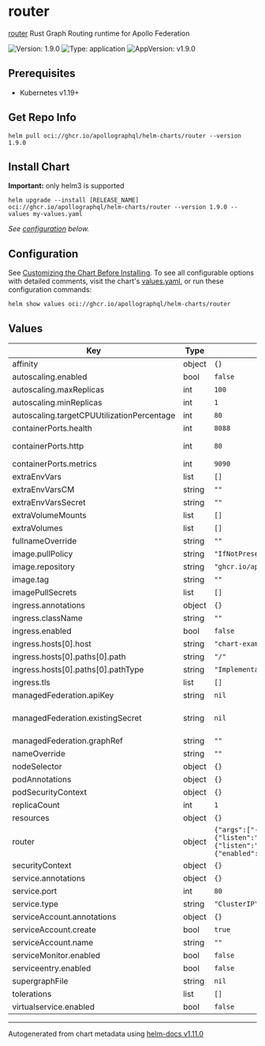 # router

[router](https://github.com/apollographql/router) Rust Graph Routing runtime for Apollo Federation

![Version: 1.9.0](https://img.shields.io/badge/Version-1.9.0-informational?style=flat-square) ![Type: application](https://img.shields.io/badge/Type-application-informational?style=flat-square) ![AppVersion: v1.9.0](https://img.shields.io/badge/AppVersion-v1.9.0-informational?style=flat-square)

## Prerequisites

* Kubernetes v1.19+

## Get Repo Info

```console
helm pull oci://ghcr.io/apollographql/helm-charts/router --version 1.9.0
```

## Install Chart

**Important:** only helm3 is supported

```console
helm upgrade --install [RELEASE_NAME] oci://ghcr.io/apollographql/helm-charts/router --version 1.9.0 --values my-values.yaml
```

_See [configuration](#configuration) below._

## Configuration

See [Customizing the Chart Before Installing](https://helm.sh/docs/intro/using_helm/#customizing-the-chart-before-installing). To see all configurable options with detailed comments, visit the chart's [values.yaml](./values.yaml), or run these configuration commands:

```console
helm show values oci://ghcr.io/apollographql/helm-charts/router
```

## Values

| Key | Type | Default                                                                                                                                                                                                                        | Description |
|-----|------|--------------------------------------------------------------------------------------------------------------------------------------------------------------------------------------------------------------------------------|-------------|
| affinity | object | `{}`                                                                                                                                                                                                                           |  |
| autoscaling.enabled | bool | `false`                                                                                                                                                                                                                        |  |
| autoscaling.maxReplicas | int | `100`                                                                                                                                                                                                                          |  |
| autoscaling.minReplicas | int | `1`                                                                                                                                                                                                                            |  |
| autoscaling.targetCPUUtilizationPercentage | int | `80`                                                                                                                                                                                                                           |  |
| containerPorts.health | int | `8088`                                                                                                                                                                                                                         | For exposing the health check endpoint |
| containerPorts.http | int | `80`                                                                                                                                                                                                                           | If you override the port in `router.configuration.server.listen` then make sure to match the listen port here |
| containerPorts.metrics | int | `9090`                                                                                                                                                                                                                         | For exposing the metrics port when running a serviceMonitor for example |
| extraEnvVars | list | `[]`                                                                                                                                                                                                                           |  |
| extraEnvVarsCM | string | `""`                                                                                                                                                                                                                           |  |
| extraEnvVarsSecret | string | `""`                                                                                                                                                                                                                           |  |
| extraVolumeMounts | list | `[]`                                                                                                                                                                                                                           |  |
| extraVolumes | list | `[]`                                                                                                                                                                                                                           |  |
| fullnameOverride | string | `""`                                                                                                                                                                                                                           |  |
| image.pullPolicy | string | `"IfNotPresent"`                                                                                                                                                                                                               |  |
| image.repository | string | `"ghcr.io/apollographql/router"`                                                                                                                                                                                               |  |
| image.tag | string | `""`                                                                                                                                                                                                                           |  |
| imagePullSecrets | list | `[]`                                                                                                                                                                                                                           |  |
| ingress.annotations | object | `{}`                                                                                                                                                                                                                           |  |
| ingress.className | string | `""`                                                                                                                                                                                                                           |  |
| ingress.enabled | bool | `false`                                                                                                                                                                                                                        |  |
| ingress.hosts[0].host | string | `"chart-example.local"`                                                                                                                                                                                                        |  |
| ingress.hosts[0].paths[0].path | string | `"/"`                                                                                                                                                                                                                          |  |
| ingress.hosts[0].paths[0].pathType | string | `"ImplementationSpecific"`                                                                                                                                                                                                     |  |
| ingress.tls | list | `[]`                                                                                                                                                                                                                           |  |
| managedFederation.apiKey | string | `nil`                                                                                                                                                                                                                          | If using managed federation, the graph API key to identify router to Studio |
| managedFederation.existingSecret | string | `nil`                                                                                                                                                                                                                          | If using managed federation, use existing Secret which stores the graph API key instead of creating a new one. If set along `managedFederation.apiKey`, a secret with the graph API key will be created using this parameter as name  |
| managedFederation.graphRef | string | `""`                                                                                                                                                                                                                           | If using managed federation, the variant of which graph to use |
| nameOverride | string | `""`                                                                                                                                                                                                                           |  |
| nodeSelector | object | `{}`                                                                                                                                                                                                                           |  |
| podAnnotations | object | `{}`                                                                                                                                                                                                                           |  |
| podSecurityContext | object | `{}`                                                                                                                                                                                                                           |  |
| replicaCount | int | `1`                                                                                                                                                                                                                            |  |
| resources | object | `{}`                                                                                                                                                                                                                           |  |
| router | object | `{"args":["--hot-reload"],"configuration":{"health_check":{"listen":"0.0.0.0:8088"},"supergraph":{"listen":"0.0.0.0:80"},"telemetry":{"metrics":{"prometheus":{"enabled":false,"listen":"0.0.0.0:9090","path":"/metrics"}}}}}` | See https://www.apollographql.com/docs/router/configuration/overview#configuration-file for yaml structure |
| securityContext | object | `{}`                                                                                                                                                                                                                           |  |
| service.annotations | object | `{}`                                                                                                                                                                                                                           |  |
| service.port | int | `80`                                                                                                                                                                                                                           |  |
| service.type | string | `"ClusterIP"`                                                                                                                                                                                                                  |  |
| serviceAccount.annotations | object | `{}`                                                                                                                                                                                                                           |  |
| serviceAccount.create | bool | `true`                                                                                                                                                                                                                         |  |
| serviceAccount.name | string | `""`                                                                                                                                                                                                                           |  |
| serviceMonitor.enabled | bool | `false`                                                                                                                                                                                                                        |  |
| serviceentry.enabled | bool | `false`                                                                                                                                                                                                                        |  |
| supergraphFile | string | `nil`                                                                                                                                                                                                                          |  |
| tolerations | list | `[]`                                                                                                                                                                                                                           |  |
| virtualservice.enabled | bool | `false`                                                                                                                                                                                                                        |  |

----------------------------------------------
Autogenerated from chart metadata using [helm-docs v1.11.0](https://github.com/norwoodj/helm-docs/releases/v1.11.0)
